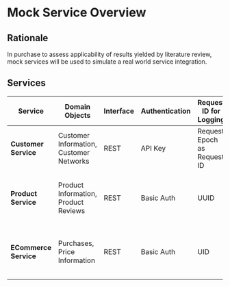 # Mock Service Overview

## Rationale
In purchase to assess applicability of results yielded by literature review, mock services will be used to simulate a real world service integration.

## Services
| Service | Domain Objects |Interface | Authentication | Request ID for Logging | Latency | Other Challenges |
|---------|----------------|----------|----------------|------------------------|---------|------------------|
| **Customer Service** | Customer Information, Customer Networks | REST | API Key | Request Epoch as Request ID | constant, low | Random probabilisticFailure of API (1% of calls) to trigger Retry Logic |
| **Product Service** | Product Information, Product Reviews | REST | Basic Auth | UUID | normally distributed, medium to high, dependent on endpoint | Pagination in API response |
| **ECommerce Service** | Purchases, Price Information | REST | Basic Auth | UID | Spikes of unpredictable high latency (i.e. service warm up behavior) | N+1 issue inducing API design (data only represented by IDs)  |
